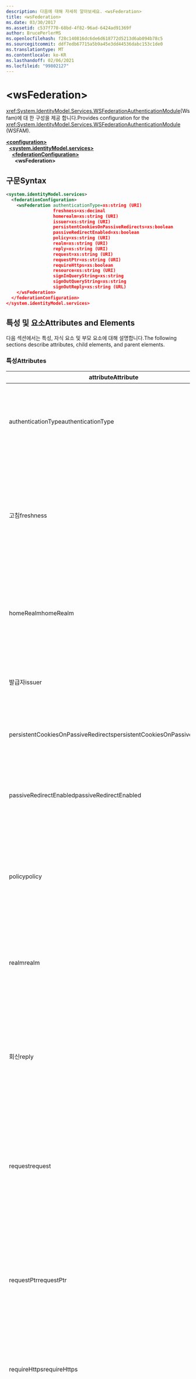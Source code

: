 ```yaml
---
description: 다음에 대해 자세히 알아보세요. <wsFederation>
title: <wsFederation>
ms.date: 03/30/2017
ms.assetid: c537f770-68bd-4f82-96ad-6424ad91369f
author: BrucePerlerMS
ms.openlocfilehash: f28c140816dc6de6d618772d5213d6ab094b78c5
ms.sourcegitcommit: ddf7edb67715a5b9a45e3dd44536dabc153c1de0
ms.translationtype: MT
ms.contentlocale: ko-KR
ms.lasthandoff: 02/06/2021
ms.locfileid: "99802127"
---
```

# \<wsFederation>

<span data-ttu-id="8ebe3-102"><xref:System.IdentityModel.Services.WSFederationAuthenticationModule>(Wsfam)에 대 한 구성을 제공 합니다.</span><span class="sxs-lookup"><span data-stu-id="8ebe3-102">Provides configuration for the <xref:System.IdentityModel.Services.WSFederationAuthenticationModule> (WSFAM).</span></span>  
  
[**\<configuration>**](../configuration-element.md)\
&nbsp;&nbsp;[**\<system.identityModel.services>**](system-identitymodel-services.md)\
&nbsp;&nbsp;&nbsp;&nbsp;[**\<federationConfiguration>**](federationconfiguration.md)\
&nbsp;&nbsp;&nbsp;&nbsp;&nbsp;&nbsp;**\<wsFederation>**  
  
## <a name="syntax"></a><span data-ttu-id="8ebe3-103">구문</span><span class="sxs-lookup"><span data-stu-id="8ebe3-103">Syntax</span></span>  
  
```xml
<system.identityModel.services>  
  <federationConfiguration>  
    <wsFederation authenticationType=xs:string (URI)  
                  freshness=xs:decimal  
                  homerealm=xs:string (URI)  
                  issuer=xs:string (URI)  
                  persistentCookiesOnPassiveRedirects=xs:boolean  
                  passiveRedirectEnabled=xs:boolean  
                  policy=xs:string (URI)  
                  realm=xs:string (URI)  
                  reply=xs:string (URI)  
                  request=xs:string (URI)  
                  requestPtr=xs:string (URI)  
                  requireHttps=xs:boolean  
                  resource=xs:string (URI)  
                  signInQueryString=xs:string  
                  signOutQueryString=xs:string  
                  signOutReply=xs:string (URL)  
    </wsFederation>  
  </federationConfiguration>  
</system.identityModel.services>  
```  
  
## <a name="attributes-and-elements"></a><span data-ttu-id="8ebe3-104">특성 및 요소</span><span class="sxs-lookup"><span data-stu-id="8ebe3-104">Attributes and Elements</span></span>  

 <span data-ttu-id="8ebe3-105">다음 섹션에서는 특성, 자식 요소 및 부모 요소에 대해 설명합니다.</span><span class="sxs-lookup"><span data-stu-id="8ebe3-105">The following sections describe attributes, child elements, and parent elements.</span></span>  
  
### <a name="attributes"></a><span data-ttu-id="8ebe3-106">특성</span><span class="sxs-lookup"><span data-stu-id="8ebe3-106">Attributes</span></span>  
  
|<span data-ttu-id="8ebe3-107">attribute</span><span class="sxs-lookup"><span data-stu-id="8ebe3-107">Attribute</span></span>|<span data-ttu-id="8ebe3-108">설명</span><span class="sxs-lookup"><span data-stu-id="8ebe3-108">Description</span></span>|  
|---------------|-----------------|  
|<span data-ttu-id="8ebe3-109">authenticationType</span><span class="sxs-lookup"><span data-stu-id="8ebe3-109">authenticationType</span></span>|<span data-ttu-id="8ebe3-110">인증 형식을 지정하는 URI입니다.</span><span class="sxs-lookup"><span data-stu-id="8ebe3-110">A URI that specifies the authentication type.</span></span> <span data-ttu-id="8ebe3-111">WS-Federation 로그인 요청 wauth 매개 변수를 설정 합니다.</span><span class="sxs-lookup"><span data-stu-id="8ebe3-111">Sets the WS-Federation sign-in request wauth parameter.</span></span> <span data-ttu-id="8ebe3-112">선택 사항입니다.</span><span class="sxs-lookup"><span data-stu-id="8ebe3-112">Optional.</span></span> <span data-ttu-id="8ebe3-113">기본값은 빈 문자열로, wauth 매개 변수가 요청에 포함 되지 않도록 지정 합니다.</span><span class="sxs-lookup"><span data-stu-id="8ebe3-113">The default is an empty string, which specifies that the wauth parameter is not included in the request.</span></span>|  
|<span data-ttu-id="8ebe3-114">고침</span><span class="sxs-lookup"><span data-stu-id="8ebe3-114">freshness</span></span>|<span data-ttu-id="8ebe3-115">원하는 최대 인증 요청 나이(분)입니다.</span><span class="sxs-lookup"><span data-stu-id="8ebe3-115">The desired maximum age of authentication requests, in minutes.</span></span> <span data-ttu-id="8ebe3-116">WS-Federation 로그인 요청 wfresh 매개 변수를 설정합니다.</span><span class="sxs-lookup"><span data-stu-id="8ebe3-116">Sets the WS-Federation sign-in request wfresh parameter.</span></span> <span data-ttu-id="8ebe3-117">선택 사항입니다.</span><span class="sxs-lookup"><span data-stu-id="8ebe3-117">Optional.</span></span> <span data-ttu-id="8ebe3-118">기본값은 0입니다.</span><span class="sxs-lookup"><span data-stu-id="8ebe3-118">The default is zero.</span></span> <span data-ttu-id="8ebe3-119">선택 사항입니다.</span><span class="sxs-lookup"><span data-stu-id="8ebe3-119">Optional.</span></span> <span data-ttu-id="8ebe3-120">**경고:**  .NET Framework 4.5의 다음 릴리스에서는 `freshness` 특성이 형식이 되며 `xs:string` 기본값은 `null` 입니다.</span><span class="sxs-lookup"><span data-stu-id="8ebe3-120">**Warning:**  In the next release of .NET Framework 4.5, the `freshness` attribute will be of type `xs:string` and its default value will be `null`.</span></span>|  
|<span data-ttu-id="8ebe3-121">homeRealm</span><span class="sxs-lookup"><span data-stu-id="8ebe3-121">homeRealm</span></span>|<span data-ttu-id="8ebe3-122">인증에 사용할 id 공급자 (IdP)의 홈 영역입니다.</span><span class="sxs-lookup"><span data-stu-id="8ebe3-122">The home realm of the identity provider (IdP) to use for authentication.</span></span> <span data-ttu-id="8ebe3-123">WS-Federation 로그인 요청 whr 매개 변수를 설정합니다.</span><span class="sxs-lookup"><span data-stu-id="8ebe3-123">Sets the WS-Federation sign-in request whr parameter.</span></span> <span data-ttu-id="8ebe3-124">선택 사항입니다.</span><span class="sxs-lookup"><span data-stu-id="8ebe3-124">Optional.</span></span> <span data-ttu-id="8ebe3-125">기본값은 빈 문자열로, whr 매개 변수가 요청에 포함 되지 않도록 지정 합니다.</span><span class="sxs-lookup"><span data-stu-id="8ebe3-125">The default is an empty string, which specifies that the whr parameter is not included in the request.</span></span>|  
|<span data-ttu-id="8ebe3-126">발급자</span><span class="sxs-lookup"><span data-stu-id="8ebe3-126">issuer</span></span>|<span data-ttu-id="8ebe3-127">의도 한 토큰 발급자의 URI입니다.</span><span class="sxs-lookup"><span data-stu-id="8ebe3-127">The URI of the intended token issuer.</span></span> <span data-ttu-id="8ebe3-128">필요한 WS-Federation 로그인 요청 및 로그 아웃 요청에 대 한 기준 URL을 설정 합니다.</span><span class="sxs-lookup"><span data-stu-id="8ebe3-128">Sets the base URL of WS-Federation sign-in requests and sign-out requests Required.</span></span>|  
|<span data-ttu-id="8ebe3-129">persistentCookiesOnPassiveRedirects</span><span class="sxs-lookup"><span data-stu-id="8ebe3-129">persistentCookiesOnPassiveRedirects</span></span>|<span data-ttu-id="8ebe3-130">인증 시 영구적 쿠키가 발급 되는지 여부를 지정 합니다.</span><span class="sxs-lookup"><span data-stu-id="8ebe3-130">Specifies whether persistent cookies are issued on authentication.</span></span> <span data-ttu-id="8ebe3-131">선택 사항입니다.</span><span class="sxs-lookup"><span data-stu-id="8ebe3-131">Optional.</span></span> <span data-ttu-id="8ebe3-132">기본값은 "false" 이며 쿠키가 발급 되지 않습니다.</span><span class="sxs-lookup"><span data-stu-id="8ebe3-132">The default is "false", cookies are not issued.</span></span>|  
|<span data-ttu-id="8ebe3-133">passiveRedirectEnabled</span><span class="sxs-lookup"><span data-stu-id="8ebe3-133">passiveRedirectEnabled</span></span>|<span data-ttu-id="8ebe3-134">WSFAM이 인증 되지 않은 요청을 STS로 자동 리디렉션할 수 있는지 여부를 지정 합니다.</span><span class="sxs-lookup"><span data-stu-id="8ebe3-134">Specifies whether the WSFAM is enabled to automatically redirect unauthorized requests to an STS.</span></span> <span data-ttu-id="8ebe3-135">선택 사항입니다.</span><span class="sxs-lookup"><span data-stu-id="8ebe3-135">Optional.</span></span> <span data-ttu-id="8ebe3-136">기본값은 "true" 이며 권한이 없는 요청은 자동으로 리디렉션됩니다.</span><span class="sxs-lookup"><span data-stu-id="8ebe3-136">The default is "true", unauthorized requests are automatically redirected.</span></span>|  
|<span data-ttu-id="8ebe3-137">policy</span><span class="sxs-lookup"><span data-stu-id="8ebe3-137">policy</span></span>|<span data-ttu-id="8ebe3-138">로그인 요청에 사용할 관련 정책의 위치를 지정 하는 URL입니다.</span><span class="sxs-lookup"><span data-stu-id="8ebe3-138">A URL that specifies the location of the relevant policy to use on sign-in requests.</span></span> <span data-ttu-id="8ebe3-139">기본값은 빈 문자열입니다.</span><span class="sxs-lookup"><span data-stu-id="8ebe3-139">The default is an empty string.</span></span> <span data-ttu-id="8ebe3-140">WS-Federation 로그인 요청 wp 매개 변수를 설정합니다.</span><span class="sxs-lookup"><span data-stu-id="8ebe3-140">Sets the WS-Federation sign-in request wp parameter.</span></span> <span data-ttu-id="8ebe3-141">선택 사항입니다.</span><span class="sxs-lookup"><span data-stu-id="8ebe3-141">Optional.</span></span> <span data-ttu-id="8ebe3-142">기본값은 빈 문자열로, wp 매개 변수가 요청에 포함 되지 않도록 지정 합니다.</span><span class="sxs-lookup"><span data-stu-id="8ebe3-142">The default is an empty string, which specifies that the wp parameter is not included in the request.</span></span>|  
|<span data-ttu-id="8ebe3-143">realm</span><span class="sxs-lookup"><span data-stu-id="8ebe3-143">realm</span></span>|<span data-ttu-id="8ebe3-144">요청 영역에 대 한 URI입니다.</span><span class="sxs-lookup"><span data-stu-id="8ebe3-144">The URI of the requesting realm.</span></span> <span data-ttu-id="8ebe3-145">(STS (보안 토큰 서비스)에 대 한 RP (신뢰 당사자)를 식별 하는 URI입니다. 요청 wtrealm WS-Federation 로그인 요청 매개 변수를 설정 합니다.</span><span class="sxs-lookup"><span data-stu-id="8ebe3-145">(A URI that identifies the relying party (RP) to the security token service (STS).) Sets the request wtrealm WS-Federation sign-in request parameter.</span></span> <span data-ttu-id="8ebe3-146">필수 사항입니다.</span><span class="sxs-lookup"><span data-stu-id="8ebe3-146">Required.</span></span>|  
|<span data-ttu-id="8ebe3-147">회신</span><span class="sxs-lookup"><span data-stu-id="8ebe3-147">reply</span></span>|<span data-ttu-id="8ebe3-148">RP(신뢰 당사자) 애플리케이션이 STS(보안 토큰 서비스)에서 응답을 받을 주소를 식별하는 URL입니다.</span><span class="sxs-lookup"><span data-stu-id="8ebe3-148">A URL that identifies the address at which the relying party (RP) application would like to receive replies from the Security Token Service (STS).</span></span> <span data-ttu-id="8ebe3-149">WS-Federation 로그인 요청 wreply 매개 변수를 설정 합니다.</span><span class="sxs-lookup"><span data-stu-id="8ebe3-149">Sets the WS-Federation sign-in request wreply parameter.</span></span> <span data-ttu-id="8ebe3-150">선택 사항입니다.</span><span class="sxs-lookup"><span data-stu-id="8ebe3-150">Optional.</span></span> <span data-ttu-id="8ebe3-151">기본값은 빈 문자열로, wreply 매개 변수가 요청에 포함 되지 않도록 지정 합니다.</span><span class="sxs-lookup"><span data-stu-id="8ebe3-151">The default is an empty string, which specifies that the wreply parameter is not included in the request.</span></span>|  
|<span data-ttu-id="8ebe3-152">request</span><span class="sxs-lookup"><span data-stu-id="8ebe3-152">request</span></span>|<span data-ttu-id="8ebe3-153">토큰 발급 요청입니다.</span><span class="sxs-lookup"><span data-stu-id="8ebe3-153">The token issuance request.</span></span> <span data-ttu-id="8ebe3-154">WS-Federation 로그인 요청 wreq 매개 변수를 설정합니다.</span><span class="sxs-lookup"><span data-stu-id="8ebe3-154">Sets the WS-Federation sign-in request wreq parameter.</span></span> <span data-ttu-id="8ebe3-155">선택 사항입니다.</span><span class="sxs-lookup"><span data-stu-id="8ebe3-155">Optional.</span></span> <span data-ttu-id="8ebe3-156">기본값은 빈 문자열로, wreq 매개 변수가 요청에 포함 되지 않도록 지정 합니다.</span><span class="sxs-lookup"><span data-stu-id="8ebe3-156">The default is an empty string, which specifies that the wreq parameter is not included in the request.</span></span> <span data-ttu-id="8ebe3-157">요청에 wreq 또는 wreqptr 매개 변수를 포함 하지 않으면 STS가 발급할 토큰의 종류를 알고 있음을 의미 합니다.</span><span class="sxs-lookup"><span data-stu-id="8ebe3-157">Not including the wreq or the wreqptr parameter in the request implies that the STS knows what kind of token to issue.</span></span>|  
|<span data-ttu-id="8ebe3-158">requestPtr</span><span class="sxs-lookup"><span data-stu-id="8ebe3-158">requestPtr</span></span>|<span data-ttu-id="8ebe3-159">토큰 발급 요청의 위치를 지정하는 URL입니다.</span><span class="sxs-lookup"><span data-stu-id="8ebe3-159">A URL that specifies the location of the token issuance request.</span></span> <span data-ttu-id="8ebe3-160">Request wreqptr 매개 변수를 설정 합니다.</span><span class="sxs-lookup"><span data-stu-id="8ebe3-160">Sets the request wreqptr parameter.</span></span> <span data-ttu-id="8ebe3-161">선택 사항입니다.</span><span class="sxs-lookup"><span data-stu-id="8ebe3-161">Optional.</span></span> <span data-ttu-id="8ebe3-162">기본값은 빈 문자열로, wreqptr 매개 변수가 요청에 포함 되지 않도록 지정 합니다.</span><span class="sxs-lookup"><span data-stu-id="8ebe3-162">The default is an empty string, which specifies that the wreqptr parameter is not included in the request.</span></span> <span data-ttu-id="8ebe3-163">요청에 wreq 또는 wreqptr 매개 변수를 포함 하지 않으면 STS가 발급할 토큰의 종류를 알고 있음을 의미 합니다.</span><span class="sxs-lookup"><span data-stu-id="8ebe3-163">Not including the wreq or the wreqptr parameter in the request implies that the STS knows what kind of token to issue.</span></span>|  
|<span data-ttu-id="8ebe3-164">requireHttps</span><span class="sxs-lookup"><span data-stu-id="8ebe3-164">requireHttps</span></span>|<span data-ttu-id="8ebe3-165">STS (보안 토큰 서비스)와의 통신에서 HTTPS 프로토콜을 사용 해야 하는지 여부를 지정 합니다.</span><span class="sxs-lookup"><span data-stu-id="8ebe3-165">Specifies whether communication with the security token service (STS) must use HTTPS protocol.</span></span> <span data-ttu-id="8ebe3-166">선택 사항입니다.</span><span class="sxs-lookup"><span data-stu-id="8ebe3-166">Optional.</span></span> <span data-ttu-id="8ebe3-167">기본값은 "true"이 고, HTTPS를 사용 해야 합니다.</span><span class="sxs-lookup"><span data-stu-id="8ebe3-167">The default is "true", HTTPS must be used.</span></span>|  
|<span data-ttu-id="8ebe3-168">리소스</span><span class="sxs-lookup"><span data-stu-id="8ebe3-168">resource</span></span>|<span data-ttu-id="8ebe3-169">RP(신뢰 당사자)인 액세스될 리소스를 STS(보안 토큰 서비스)에 식별하는 URI입니다.</span><span class="sxs-lookup"><span data-stu-id="8ebe3-169">A URI that identifies the resource being accessed, the relying party (RP), to the to the security token service (STS).</span></span> <span data-ttu-id="8ebe3-170">선택 사항입니다.</span><span class="sxs-lookup"><span data-stu-id="8ebe3-170">Optional.</span></span> <span data-ttu-id="8ebe3-171">WS-Federation 로그인 요청 wres 매개 변수를 설정 합니다.</span><span class="sxs-lookup"><span data-stu-id="8ebe3-171">Sets the WS-Federation sign-in request wres parameter.</span></span> <span data-ttu-id="8ebe3-172">선택 사항입니다.</span><span class="sxs-lookup"><span data-stu-id="8ebe3-172">Optional.</span></span> <span data-ttu-id="8ebe3-173">기본값은 빈 문자열로, wres 매개 변수가 요청에 포함 되지 않도록 지정 합니다.</span><span class="sxs-lookup"><span data-stu-id="8ebe3-173">The default is an empty string, which specifies that the wres parameter is not included in the request.</span></span> <span data-ttu-id="8ebe3-174">**참고:**  wres는 레거시 매개 변수입니다.</span><span class="sxs-lookup"><span data-stu-id="8ebe3-174">**Note:**  wres is a legacy parameter.</span></span> <span data-ttu-id="8ebe3-175">`realm`대신 wtrealm 매개 변수를 사용 하는 특성을 지정 합니다.</span><span class="sxs-lookup"><span data-stu-id="8ebe3-175">Specify the `realm` attribute to use the wtrealm parameter instead.</span></span>|  
|<span data-ttu-id="8ebe3-176">signInQueryString</span><span class="sxs-lookup"><span data-stu-id="8ebe3-176">signInQueryString</span></span>|<span data-ttu-id="8ebe3-177">WS-Federation 로그인 요청 URL에 응용 프로그램 정의 쿼리 매개 변수를 지정 하기 위한 확장 지점을 제공 합니다.</span><span class="sxs-lookup"><span data-stu-id="8ebe3-177">Provides an extensibility point to specify application defined query parameters in the WS-Federation sign-in request URL.</span></span> <span data-ttu-id="8ebe3-178">선택 사항입니다.</span><span class="sxs-lookup"><span data-stu-id="8ebe3-178">Optional.</span></span> <span data-ttu-id="8ebe3-179">기본값은 빈 문자열로, 요청에 추가 매개 변수를 포함 하지 않도록 지정 합니다.</span><span class="sxs-lookup"><span data-stu-id="8ebe3-179">The default is an empty string, which specifies that no additional parameters should be included in the request.</span></span> <span data-ttu-id="8ebe3-180">매개 변수는 다음과 같은 형식을 사용 하 여 쿼리 문자열 조각으로 지정 `"param1=value1&param2=value2&param3=value3"` 됩니다.</span><span class="sxs-lookup"><span data-stu-id="8ebe3-180">The parameters are specified as a query string fragment using the following form: `"param1=value1&param2=value2&param3=value3"` and so on.</span></span> <span data-ttu-id="8ebe3-181">**참고:**  구성 파일에서 쿼리 문자열의 ' & ' 문자는 해당 엔터티 참조를 사용 하 여 지정 해야 합니다 `&` .</span><span class="sxs-lookup"><span data-stu-id="8ebe3-181">**Note:**  In a configuration file the ‘&" character in the query string must be specified using its entity reference, `&`.</span></span>|  
|<span data-ttu-id="8ebe3-182">signOutQueryString</span><span class="sxs-lookup"><span data-stu-id="8ebe3-182">signOutQueryString</span></span>|<span data-ttu-id="8ebe3-183">WS-Federation 로그인 요청 URL에 응용 프로그램 정의 쿼리 매개 변수를 지정 하기 위한 확장 지점을 제공 합니다.</span><span class="sxs-lookup"><span data-stu-id="8ebe3-183">Provides an extensibility point to specify application defined query parameters in the WS-Federation sign-in request URL.</span></span> <span data-ttu-id="8ebe3-184">선택 사항입니다.</span><span class="sxs-lookup"><span data-stu-id="8ebe3-184">Optional.</span></span> <span data-ttu-id="8ebe3-185">기본값은 빈 문자열로, 요청에 추가 매개 변수를 포함 하지 않도록 지정 합니다.</span><span class="sxs-lookup"><span data-stu-id="8ebe3-185">The default is an empty string, which specifies that no additional parameters should be included in the request.</span></span> <span data-ttu-id="8ebe3-186">매개 변수는 다음과 같은 형식을 사용 하 여 쿼리 문자열 조각으로 지정 `"param1=value1&param2=value2&param3=value3"` 됩니다.</span><span class="sxs-lookup"><span data-stu-id="8ebe3-186">The parameters are specified as a query string fragment using the following form: `"param1=value1&param2=value2&param3=value3"` and so on.</span></span> <span data-ttu-id="8ebe3-187">**참고:**  구성 파일에서 쿼리 문자열의 ' & ' 문자는 해당 엔터티 참조를 사용 하 여 지정 해야 합니다 `&` .</span><span class="sxs-lookup"><span data-stu-id="8ebe3-187">**Note:**  In a configuration file the ‘&" character in the query string must be specified using its entity reference, `&`.</span></span>|  
|<span data-ttu-id="8ebe3-188">signOutReply</span><span class="sxs-lookup"><span data-stu-id="8ebe3-188">signOutReply</span></span>|<span data-ttu-id="8ebe3-189">WS-Federation 프로토콜을 통해 수동 로그 아웃 하는 동안 STS (보안 토큰 서비스)에서 클라이언트를 리디렉션해야 하는 URL을 지정 합니다.</span><span class="sxs-lookup"><span data-stu-id="8ebe3-189">Specifies the URL to which the client should be redirected by the security token service (STS) during passive sign-out through the WS-Federation protocol.</span></span> <span data-ttu-id="8ebe3-190">WS-Federation 로그 아웃 요청에 대 한 wreply 매개 변수를 설정 합니다.</span><span class="sxs-lookup"><span data-stu-id="8ebe3-190">Sets the wreply parameter on a WS-Federation sign-out request.</span></span> <span data-ttu-id="8ebe3-191">선택 사항입니다.</span><span class="sxs-lookup"><span data-stu-id="8ebe3-191">Optional.</span></span> <span data-ttu-id="8ebe3-192">기본값은 빈 문자열로, 요청에 추가 매개 변수를 포함 하지 않도록 지정 합니다.</span><span class="sxs-lookup"><span data-stu-id="8ebe3-192">The default is an empty string, which specifies that no additional parameters should be included in the request.</span></span>|  
  
### <a name="child-elements"></a><span data-ttu-id="8ebe3-193">자식 요소</span><span class="sxs-lookup"><span data-stu-id="8ebe3-193">Child Elements</span></span>  

 <span data-ttu-id="8ebe3-194">없음</span><span class="sxs-lookup"><span data-stu-id="8ebe3-194">None</span></span>  
  
### <a name="parent-elements"></a><span data-ttu-id="8ebe3-195">부모 요소</span><span class="sxs-lookup"><span data-stu-id="8ebe3-195">Parent Elements</span></span>  
  
|<span data-ttu-id="8ebe3-196">요소</span><span class="sxs-lookup"><span data-stu-id="8ebe3-196">Element</span></span>|<span data-ttu-id="8ebe3-197">설명</span><span class="sxs-lookup"><span data-stu-id="8ebe3-197">Description</span></span>|  
|-------------|-----------------|  
|[\<federationConfiguration>](federationconfiguration.md)|<span data-ttu-id="8ebe3-198"><xref:System.IdentityModel.Services.WSFederationAuthenticationModule>(Wsfam) 및 (SAM)을 구성 하는 설정을 포함 합니다 <xref:System.IdentityModel.Services.SessionAuthenticationModule> .</span><span class="sxs-lookup"><span data-stu-id="8ebe3-198">Contains the settings that configure the <xref:System.IdentityModel.Services.WSFederationAuthenticationModule> (WSFAM) and the <xref:System.IdentityModel.Services.SessionAuthenticationModule> (SAM).</span></span>|  
  
## <a name="remarks"></a><span data-ttu-id="8ebe3-199">설명</span><span class="sxs-lookup"><span data-stu-id="8ebe3-199">Remarks</span></span>  

 <span data-ttu-id="8ebe3-200">요소를 사용 `<wsFederation>` 하 여 기본 WS-Federation 매개 변수 설정 및 WSFAM의 기본 동작을 구성할 수 있습니다.</span><span class="sxs-lookup"><span data-stu-id="8ebe3-200">You can use the `<wsFederation>` element to configure default WS-Federation parameter settings and default behavior for the WSFAM.</span></span> <span data-ttu-id="8ebe3-201">요소 아래에 정의 된 WS-Federation 매개 변수 설정은 `<wsFederation>` 클래스에서 노출 하는 동등한 속성 <xref:System.IdentityModel.Services.WSFederationAuthenticationModule> 을 설정 합니다.</span><span class="sxs-lookup"><span data-stu-id="8ebe3-201">WS-Federation parameter settings defined under the `<wsFederation>` element set equivalent properties exposed by the <xref:System.IdentityModel.Services.WSFederationAuthenticationModule> class.</span></span> <span data-ttu-id="8ebe3-202">이러한 속성은 WSFAM에서 발행 한 모든 요청에 대해 동일 하 게 유지 됩니다.</span><span class="sxs-lookup"><span data-stu-id="8ebe3-202">These properties remain the same for every request issued by the WSFAM.</span></span> <span data-ttu-id="8ebe3-203">WSFAM에서 노출 하는 이벤트에 대 한 이벤트 처리기를 추가 하 여 요청을 처리 하는 동안 WS-Federation 매개 변수를 동적으로 변경할 수 있습니다. 예를 들어 <xref:System.IdentityModel.Services.WSFederationAuthenticationModule.RedirectingToIdentityProvider> 이벤트입니다.</span><span class="sxs-lookup"><span data-stu-id="8ebe3-203">You can change the WS-Federation parameters dynamically during request processing by adding event handlers for the events exposed by WSFAM; for example, the <xref:System.IdentityModel.Services.WSFederationAuthenticationModule.RedirectingToIdentityProvider> event.</span></span> <span data-ttu-id="8ebe3-204">자세한 내용은 클래스에 대 한 설명서를 참조 하세요 <xref:System.IdentityModel.Services.WSFederationAuthenticationModule> .</span><span class="sxs-lookup"><span data-stu-id="8ebe3-204">For more information, see the documentation for the <xref:System.IdentityModel.Services.WSFederationAuthenticationModule> class.</span></span>  
  
 <span data-ttu-id="8ebe3-205">합니다 `<wsFederation>` 에서 요소가 표시 되는 <xref:System.IdentityModel.Services.Configuration.WSFederationElement> 클래스입니다.</span><span class="sxs-lookup"><span data-stu-id="8ebe3-205">The `<wsFederation>` element is represented by the <xref:System.IdentityModel.Services.Configuration.WSFederationElement> class.</span></span> <span data-ttu-id="8ebe3-206">구성 개체 자체는 클래스로 표현 됩니다 <xref:System.IdentityModel.Services.Configuration.WsFederationConfiguration> .</span><span class="sxs-lookup"><span data-stu-id="8ebe3-206">The configuration object itself is represented by the <xref:System.IdentityModel.Services.Configuration.WsFederationConfiguration> class.</span></span> <span data-ttu-id="8ebe3-207">단일 <xref:System.IdentityModel.Services.Configuration.WsFederationConfiguration> 인스턴스는 속성을 통해 액세스 되는 개체에 대해 설정 되 <xref:System.IdentityModel.Services.Configuration.FederationConfiguration> <xref:System.IdentityModel.Services.FederatedAuthentication.FederationConfiguration%2A?displayProperty=nameWithType> 고 wsfam에 대 한 구성을 제공 합니다.</span><span class="sxs-lookup"><span data-stu-id="8ebe3-207">A single <xref:System.IdentityModel.Services.Configuration.WsFederationConfiguration> instance is set on the <xref:System.IdentityModel.Services.Configuration.FederationConfiguration> object that is accessed through the <xref:System.IdentityModel.Services.FederatedAuthentication.FederationConfiguration%2A?displayProperty=nameWithType> property and provides configuration for the WSFAM.</span></span>  
  
## <a name="example"></a><span data-ttu-id="8ebe3-208">예제</span><span class="sxs-lookup"><span data-stu-id="8ebe3-208">Example</span></span>  

 <span data-ttu-id="8ebe3-209">다음 XML에서는 `<wsFederation>` WSFAM에 대 한 설정을 지정 하는 요소를 보여 줍니다.</span><span class="sxs-lookup"><span data-stu-id="8ebe3-209">The following XML shows a `<wsFederation>` element that specifies settings for the WSFAM.</span></span>  
  
> [!WARNING]
> <span data-ttu-id="8ebe3-210">이 예에서 WSFAM은 HTTPS를 사용 하는 데 필요 하지 않습니다.</span><span class="sxs-lookup"><span data-stu-id="8ebe3-210">In this example, the WSFAM is not required to use HTTPS.</span></span> <span data-ttu-id="8ebe3-211">이는 `requireHttps` 요소의 특성이 설정 되었기 때문입니다 `<wsFederation>` `false` .</span><span class="sxs-lookup"><span data-stu-id="8ebe3-211">This is because the `requireHttps` attribute on the `<wsFederation>` element is set `false`.</span></span> <span data-ttu-id="8ebe3-212">이 설정은 보안 위험을 초래할 수 있으므로 대부분의 프로덕션 환경에는 권장 되지 않습니다.</span><span class="sxs-lookup"><span data-stu-id="8ebe3-212">This setting is not recommended for most production environments as it may present a security risk.</span></span>  
  
```xml
<wsFederation passiveRedirectEnabled="true"
              issuer="http://localhost:15839/wsFederationSTS/Issue"
              realm="http://localhost:50969/"
              reply="http://localhost:50969/"
              requireHttps="false"
              signOutReply="http://localhost:50969/SignedOutPage.html"
              signOutQueryString="Param1=value2&Param2=value2"
              persistentCookiesOnPassiveRedirects="true" />
```  
  
## <a name="see-also"></a><span data-ttu-id="8ebe3-213">참고 항목</span><span class="sxs-lookup"><span data-stu-id="8ebe3-213">See also</span></span>

- <xref:System.IdentityModel.Services.WSFederationAuthenticationModule>
- <xref:System.IdentityModel.Services.FederatedAuthentication.FederationConfiguration%2A?displayProperty=nameWithType>
